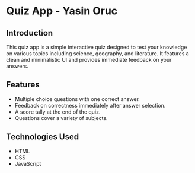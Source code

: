 # Quiz App - Yasin Oruc

## Introduction
This quiz app is a simple interactive quiz designed to test your knowledge on various topics including science, geography, and literature. It features a clean and minimalistic UI and provides immediate feedback on your answers.

## Features
- Multiple choice questions with one correct answer.
- Feedback on correctness immediately after answer selection.
- A score tally at the end of the quiz.
- Questions cover a variety of subjects.

## Technologies Used
- HTML
- CSS
- JavaScript